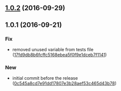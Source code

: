 <a name="1.0.2"></a>
## [1.0.2](https://github.com/advanced-rest-client/app-dexie/compare/1.0.1...v1.0.2) (2016-09-29)




<a name="1.0.1"></a>
## 1.0.1 (2016-09-21)


### Fix

* removed unused variable from tests file ([17fd9db8b6fcffc5168ebea5f0f9e1dceb7f1141](https://github.com/advanced-rest-client/app-dexie/commit/17fd9db8b6fcffc5168ebea5f0f9e1dceb7f1141))

### New

* initial commit before the release ([0c545a8cd7e91dd17807e3b28aef53c465d43b78](https://github.com/advanced-rest-client/app-dexie/commit/0c545a8cd7e91dd17807e3b28aef53c465d43b78))



